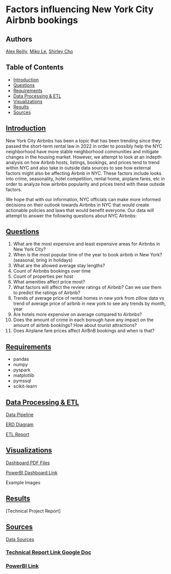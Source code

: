 # Factors influencing New York City Airbnb bookings 
## Authors
[Alex Reilly](https://github.com/reilly-alex), [Miko Le](https://github.com/miko-le), [Shirley Cho](https://github.com/snowwly)

## Table of Contents
- [Introduction](#introduction)
- [Questions](#questions)
- [Requirements](#requirements)
- [Data Processing & ETL](#data-processing--etl)
- [Visualizations](#visualizations)
- [Results](#results)
- [Sources](#sources)

## [Introduction](#table-of-contents)

New York City Airbnbs has been a topic that has been trending since they passed the short-term rental law in 2022 in order to possibly help the NYC neighborhood have more stable neighborhood communities and mitigate changes in the housing market. However, we attempt to look at an indepth analysis on how Airbnb hosts, listings, bookings, and prices tend to trend within NYC and also take in outside data sources to see how external factors might also be affecting Airbnb in NYC. These factors include looks into crime, seasonality, hotel competition, rental home, airplane fares, etc in order to analyze how airbnbs popularity and prices trend with these outside factors. 

We hope that with our information, NYC officials can make more informed decisions on their outlook towards Airbnbs in NYC that would create actionable policies and laws that would benefit everyone. Our data will attempt to answer the following questions about NYC Airbnbs:

## [Questions](#table-of-contents)
1. What are the most expensive and least expensive areas for Airbnbs in New York City? 
2. When is the most popular time of the year to book airbnb in New York? (seasonal, bring in holidays)
3. What are the allowed average stay lengths?
4. Count of Airbnbs bookings over time
5. Count of properties per host
6. What amenities affect price most?
7. What factors will affect the review ratings of Airbnb? Can we use them to predict the ratings of Airbnb?
8. Trends of average price of rental homes in new york from zillow data vs trend of average price of airbnb in new york to see any trends by month, year
9. Are hotels more expensive on average compared to Airbnbs?
10. Does the amount of crime in each borough have any impact on the amount of airbnb bookings? How about tourist attractions? 
11. Does Airplane fare prices affect AirBnB bookings and when is that?


## [Requirements](#table-of-contents)
- pandas
- numpy
- pyspark
- matplotlib
- pymssql
- scikit-learn

## [Data Processing & ETL](#table-of-contents)

[Data Pipeline](https://github.com/snowwly/DataCapstone_Group3/blob/main/Project_Specifications/DataPlatform.pdf)

[ERD Diagram](https://github.com/snowwly/DataCapstone_Group3/blob/main/Project_Specifications/ERD.pdf)

[ETL Report](https://github.com/snowwly/DataCapstone_Group3/blob/main/Project_Specifications/ETLReport.pdf)

## [Visualizations](#table-of-contents)

[Dashboard PDF Files](https://github.com/snowwly/DataCapstone_Group3/blob/main/Project_Specifications/Dashboard.pdf)

[PowerBI Dashboard Link](https://app.powerbi.com/groups/9cd692c1-cde9-402d-8d1f-884c5c68117f/list)

Example Images


## [Results](#table-of-contents)
[Technical Project Report]

## [Sources](#table-of-contents)
[Data Sources](https://github.com/snowwly/DataCapstone_Group3/blob/main/Project_Specifications/Data_Sources.pdf)




### [Technical Report Link Google Doc](https://docs.google.com/document/d/1y7YFrRklCgvQ6yxS6yh_YgjZ78IkcmyB7-Mi1B-KjRk/edit)

### [PowerBI Link](https://app.powerbi.com/groups/9cd692c1-cde9-402d-8d1f-884c5c68117f/list)




